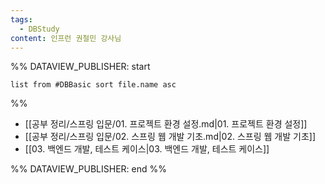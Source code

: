 ```yaml
---
tags:
  - DBStudy
content: 인프런 권철민 강사님
---
```

%% DATAVIEW_PUBLISHER: start
```dataview
list from #DBBasic sort file.name asc
```
%%

- [[공부 정리/스프링 입문/01. 프로젝트 환경 설정.md|01. 프로젝트 환경 설정]]
- [[공부 정리/스프링 입문/02. 스프링 웹 개발 기초.md|02. 스프링 웹 개발 기초]]
- [[03. 백엔드 개발, 테스트 케이스|03. 백엔드 개발, 테스트 케이스]]

%% DATAVIEW_PUBLISHER: end %%